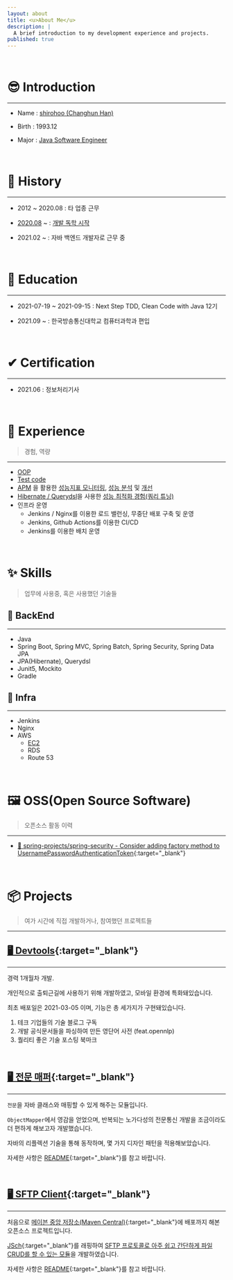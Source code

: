 ```yaml
---
layout: about
title: <u>About Me</u>
description: |
  A brief introduction to my development experience and projects.
published: true
---
```


<br />

# 😎 Introduction

---

- Name :  <u>shirohoo (Changhun Han)</u>

- Birth : 1993.12

- Major : <u>Java Software Engineer</u>

<br />

# 📖 History

---

- 2012 ~ 2020.08 : 타 업종 근무

- <u>2020.08</u> ~ : <u>개발 독학 시작</u>

- 2021.02 ~ : 자바 백엔드 개발자로 근무 중

<br />

# 📜 Education

---

- 2021-07-19 ~ 2021-09-15 : Next Step TDD, Clean Code with Java 12기

- 2021.09 ~ : 한국방송통신대학교 컴퓨터과학과 편입

<br />

# ✔ Certification

---

- 2021.06 : 정보처리기사

<br />

# 👏 Experience

> 경험, 역량

---

- <u>OOP</u>
- <u>Test code</u>
- <u>APM</u> 을 활용한 <u>성능지표 모니터링</u>, <u>성능 분석</u> 및 <u>개선</u>
- <u>Hibernate / Querydsl</u>을 사용한 <u>성능 최적화 경험(쿼리 튜닝)</u>
- 인프라 운영
    - Jenkins / Nginx를 이용한 로드 밸런싱, 무중단 배포 구축 및 운영
    - Jenkins, Github Actions를 이용한 CI/CD
    - Jenkins를 이용한 배치 운영

<br />

# ✨ Skills

> 업무에 사용중, 혹은 사용했던 기술들

## 🔐 BackEnd

---

- Java
- Spring Boot, Spring MVC, Spring Batch, Spring Security, Spring Data JPA
- JPA(Hibernate), Querydsl
- Junit5, Mockito
- Gradle

## 🕋 Infra

---

- Jenkins
- Nginx
- AWS
    - <u>EC2</u>
    - RDS
    - Route 53

<br />

# 🖼 OSS(Open Source Software)

> 오픈소스 활동 이력

---

- [📜 spring-projects/spring-security - Consider adding factory method to UsernamePasswordAuthenticationToken](https://github.com/spring-projects/spring-security/issues/10790){:target="_blank"}

<br />

# 📦 Projects

> 여가 시간에 직접 개발하거나, 참여했던 프로젝트들

---

## [🖥 Devtools](https://devtools.life/){:target="_blank"}

---

경력 1개월차 개발.

개인적으로 출퇴근길에 사용하기 위해 개발하였고, 모바일 환경에 특화돼있습니다.

최초 배포일은 2021-03-05 이며, 기능은 총 세가지가 구현돼있습니다.

1. 테크 기업들의 기술 블로그 구독
2. 개발 공식문서들을 파싱하여 만든 영단어 사전 (feat.opennlp)
3. 퀄리티 좋은 기술 포스팅 북마크

<br />

## [🖥 전문 매퍼](https://github.com/shirohoo/full-text-mapper){:target="_blank"}

---

`전문`을 자바 클래스와 매핑할 수 있게 해주는 모듈입니다.

`ObjectMapper`에서 영감을 얻었으며, 반복되는 노가다성의 전문통신 개발을 조금이라도 더 편하게 해보고자 개발했습니다.

자바의 리플렉션 기술을 통해 동작하며, 몇 가지 디자인 패턴을 적용해보았습니다.

자세한 사항은 [README](https://github.com/shirohoo/full-text-mapper/blob/main/README.md){:target="_blank"}를 참고 바랍니다.

<br />

## [🖥 SFTP Client](https://github.com/shirohoo/sftp-client){:target="_blank"}

---

처음으로 [메이븐 중앙 저장소(Maven Central)](https://mvnrepository.com/artifact/io.github.shirohoo/sftp-client){:target="_blank"}에 배포까지 해본 오픈소스 프로젝트입니다.

[JSch](https://github.com/is/jsch){:target="_blank"}를 래핑하여 <u>SFTP 프로토콜로 아주 쉽고 간단하게 파일 CRUD를 할 수 있는 모듈</u>을 개발하였습니다.

자세한 사항은 [README](https://github.com/shirohoo/sftp-client/blob/master/README.md){:target="_blank"}를 참고 바랍니다.

<br />
